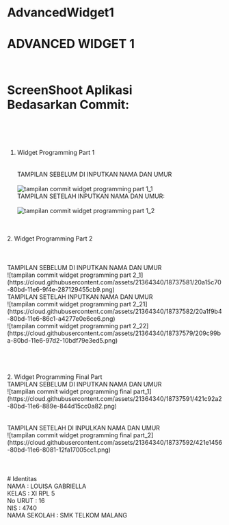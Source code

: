 # AdvancedWidget1
# ADVANCED WIDGET 1 <br> <br>
# ScreenShoot Aplikasi <br> Bedasarkan Commit: <br><br> <br>
1. Widget Programming Part 1 <br> <br> <br>
TAMPILAN SEBELUM DI INPUTKAN NAMA DAN UMUR <br><br>
![tampilan commit widget programming part 1_1](https://cloud.githubusercontent.com/assets/21364340/18737578/209552ae-80bd-11e6-85a4-4a657b7691a0.png)<br>
TAMPILAN SETELAH INPUTKAN NAMA DAN UMUR: <br><br>
![tampilan commit widget programming part 1_2](https://cloud.githubusercontent.com/assets/21364340/18737580/209d7614-80bd-11e6-90ec-1646af6db534.png)<br>
<br>
<br>
2. Widget Programming Part 2 <br> <br> <br> <br>
TAMPILAN SEBELUM DI INPUTKAN NAMA DAN UMUR <br> 
![tampilan commit widget programming part 2_1](https://cloud.githubusercontent.com/assets/21364340/18737581/20a15c70-80bd-11e6-9f4e-287129455cb9.png)<br>
TAMPILAN SETELAH INPUTKAN NAMA DAN UMUR <br>
![tampilan commit widget programming part 2_21](https://cloud.githubusercontent.com/assets/21364340/18737582/20a1f9b4-80bd-11e6-86c1-a4277e0e6ce6.png)<br>
![tampilan commit widget programming part 2_22](https://cloud.githubusercontent.com/assets/21364340/18737579/209c99ba-80bd-11e6-97d2-10bdf79e3ed5.png)<br>
<br>
<br> <br> <br>
2. Widget Programming Final Part <br>
TAMPILAN SEBELUM DI INPUTKAN NAMA DAN UMUR <br>
![tampilan commit widget programming final part_1](https://cloud.githubusercontent.com/assets/21364340/18737591/421c92a2-80bd-11e6-889e-844d15cc0a82.png)<br> <br> <br>
TAMPILAN SETELAH DI INPULKAN NAMA DAN UMUR <br>
![tampilan commit widget programming final part_2](https://cloud.githubusercontent.com/assets/21364340/18737592/421e1456-80bd-11e6-8081-12fa17005cc1.png)<br>
<br>
<br> <br>
# Identitas <br>
NAMA          : LOUISA GABRIELLA <br>
KELAS         : XI RPL 5 <br>
No URUT       : 16 <br>
NIS           : 4740 <br>
NAMA SEKOLAH  : SMK TELKOM MALANG 

